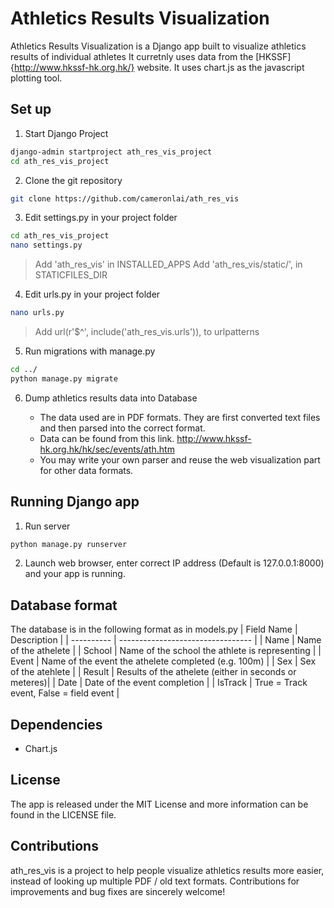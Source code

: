 # Athletics Results Visualization

Athletics Results Visualization is a Django app built to visualize athletics results of individual athletes
It curretnly uses data from the [HKSSF]{http://www.hkssf-hk.org.hk/} website.
It uses chart.js as the javascript plotting tool.

## Set up

1. Start Django Project 

  ``` bash
  django-admin startproject ath_res_vis_project
  cd ath_res_vis_project
  ```

2. Clone the git repository

  ``` bash
  git clone https://github.com/cameronlai/ath_res_vis
  ```
  
3. Edit settings.py in your project folder

  ``` bash
  cd ath_res_vis_project
  nano settings.py
  ```

  > Add 'ath_res_vis' in INSTALLED_APPS
  > Add 'ath_res_vis/static/', in STATICFILES_DIR

4. Edit urls.py in your project folder 
  
  ``` bash
  nano urls.py
  ```

  > Add url(r'$^', include('ath_res_vis.urls')), to urlpatterns
  

5. Run migrations with manage.py

  ``` bash
  cd ../
  python manage.py migrate
  ```

6. Dump athletics results data into Database

   - The data used are in PDF formats. They are first converted text files and then parsed into the correct format.
   - Data can be found from this link. http://www.hkssf-hk.org.hk/hk/sec/events/ath.htm
   - You may write your own parser and reuse the web visualization part for other data formats.

## Running Django app

1. Run server

  ``` bash
  python manage.py runserver
  ```

2. Launch web browser, enter correct IP address (Default is 127.0.0.1:8000) and your app is running.

## Database format

   The database is in the following format as in models.py
   | Field Name | Description						|
   | ---------- | ---------------------------------			|
   | Name	| Name of the athelete					|
   | School	| Name of the school the athlete is representing 	|
   | Event	| Name of the event the athelete completed (e.g. 100m)	|
   | Sex	| Sex of the atehlete					|
   | Result	| Results of the athelete (either in seconds or meteres)|
   | Date	| Date of the event completion				|
   | IsTrack	| True = Track event, False = field event		|

## Dependencies

- Chart.js

## License

The app is released under the MIT License and more information can be found in the LICENSE file.

## Contributions

ath_res_vis is a project to help people visualize athletics results more easier, instead of looking up multiple PDF / old text formats.
Contributions for improvements and bug fixes are sincerely welcome!